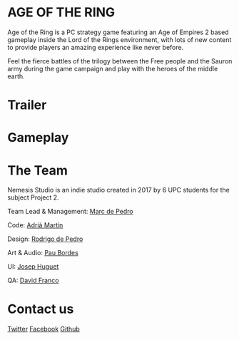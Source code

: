 # AGE OF THE RING

Age of the Ring is a PC strategy game featuring an Age of Empires 2 based gameplay inside the Lord of the Rings environment, with lots of new content to provide players an amazing experience like never before.

Feel the fierce battles of the trilogy between the Free people and the Sauron army during the game campaign and play with the heroes of the middle earth.

# Trailer

# Gameplay 

# The Team

Nemesis Studio is an indie studio created in 2017 by 6 UPC students for the subject Project 2.

Team Lead & Management: [Marc de Pedro](../docs/MarcPage.md)

Code: [Adrià Martín]()

Design: [Rodrigo de Pedro]()

Art & Audio: [Pau Bordes]()

UI: [Josep Huguet]()

QA: [David Franco]()

# Contact us

[Twitter](https://twitter.com/nemesisstudio2)
[Facebook](https://www.facebook.com/Nemesis-Studio-615486298636321/)
[Github]()
